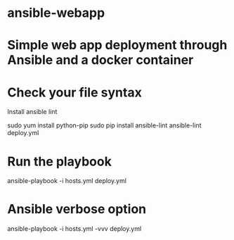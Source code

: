 # ansible-webapp
# Simple web app deployment through Ansible and a docker container

# Check your file syntax 
Install ansible lint

sudo yum install python-pip
sudo pip install ansible-lint
ansible-lint deploy.yml

# Run the playbook

ansible-playbook -i hosts.yml deploy.yml

# Ansible verbose option

ansible-playbook -i hosts.yml -vvv deploy.yml
